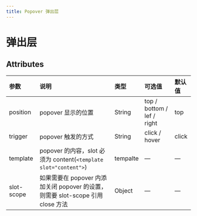 ```yaml
---
title: Popover 弹出层
---
```


# 弹出层

<ClientOnly>
<popover-demo-1></popover-demo-1>
<popover-demo-2></popover-demo-2>
</ClientOnly>

## Attributes


| 参数          | 说明          |   类型  | 可选值  | 默认值  |
| :------------- |:-------------|:-------|:-------|:-------|
| position         | popover 显示的位置      | String |   top / bottom / lef / right  |   top  |
| trigger | popover 触发的方式      | String |  click / hover |   click |
| template | popover 的内容，slot 必须为 content(```<template slot="content">```)     |   tempalte |  — |   — |
| slot-scope | 如果需要在 popover 内添加关闭 popover 的设置，则需要 slot-scope 引用 close 方法    |   Object |  — |   — |
